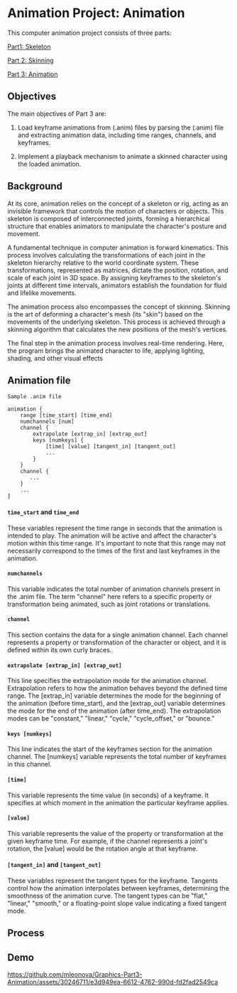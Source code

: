 # Animation Project: Animation

This computer animation project consists of three parts: 
 
[Part1: Skeleton](https://github.com/mleonova/Graphics-Part1-Skeleton)
 
[Part 2: Skinning](https://github.com/mleonova/Graphics-Part2-Skinning) 
 
[Part 3: Animation](https://github.com/mleonova/Graphics-Part3-Animation)

## Objectives

The main objectives of Part 3 are:

1. Load keyframe animations from (.anim) files by parsing the (.anim) file and extracting animation data, including time ranges, channels, and keyframes.

2. Implement a playback mechanism to animate a skinned character using the loaded animation. 

## Background

At its core, animation relies on the concept of a skeleton or rig, acting as an invisible framework that controls the motion of characters or objects. This skeleton is composed of interconnected joints, forming a hierarchical structure that enables animators to manipulate the character's posture and movement.

A fundamental technique in computer animation is forward kinematics. This process involves calculating the transformations of each joint in the skeleton hierarchy relative to the world coordinate system. These transformations, represented as matrices, dictate the position, rotation, and scale of each joint in 3D space. By assigning keyframes to the skeleton's joints at different time intervals, animators establish the foundation for fluid and lifelike movements.

The animation process also encompasses the concept of skinning. Skinning is the art of deforming a character's mesh (its "skin") based on the movements of the underlying skeleton. This process is achieved through a skinning algorithm that calculates the new positions of the mesh's vertices.

The final step in the animation process involves real-time rendering. Here, the program brings the animated character to life, applying lighting, shading, and other visual effects

## Animation file

```
Sample .anim file

animation {
    range [time_start] [time_end]
    numchannels [num]
    channel {
        extrapolate [extrap_in] [extrap_out]
        keys [numkeys] {
            [time] [value] [tangent_in] [tangent_out]
            ...
        }
    }
    channel {
       ...
    }
    ...
}
```

#### ```time_start``` and ```time_end```

These variables represent the time range in seconds that the animation is intended to play. The animation will be active and affect the character's motion within this time range. It's important to note that this range may not necessarily correspond to the times of the first and last keyframes in the animation.

#### ```numchannels```

This variable indicates the total number of animation channels present in the .anim file. The term "channel" here refers to a specific property or transformation being animated, such as joint rotations or translations.

#### ```channel```

This section contains the data for a single animation channel. Each channel represents a property or transformation of the character or object, and it is defined within its own curly braces.

#### ```extrapolate [extrap_in] [extrap_out]```

This line specifies the extrapolation mode for the animation channel. Extrapolation refers to how the animation behaves beyond the defined time range. The [extrap_in] variable determines the mode for the beginning of the animation (before time_start), and the [extrap_out] variable determines the mode for the end of the animation (after time_end). The extrapolation modes can be "constant," "linear," "cycle," "cycle_offset," or "bounce."

#### ```keys [numkeys]```

This line indicates the start of the keyframes section for the animation channel. The [numkeys] variable represents the total number of keyframes in this channel.

#### ```[time]```

This variable represents the time value (in seconds) of a keyframe. It specifies at which moment in the animation the particular keyframe applies.

#### ```[value]```

This variable represents the value of the property or transformation at the given keyframe time. For example, if the channel represents a joint's rotation, the [value] would be the rotation angle at that keyframe.


#### ```[tangent_in]``` and ```[tangent_out]```

These variables represent the tangent types for the keyframe. Tangents control how the animation interpolates between keyframes, determining the smoothness of the animation curve. The tangent types can be "flat," "linear," "smooth," or a floating-point slope value indicating a fixed tangent mode.

## Process


## Demo

https://github.com/mleonova/Graphics-Part3-Animation/assets/30246711/e3d949ea-6612-4762-990d-fd2fad2549ca

